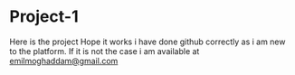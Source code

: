# Project-1
Here is the project
Hope it works i have done github correctly as i am new to the platform. 
If it is not the case i am available at emilmoghaddam@gmail.com
